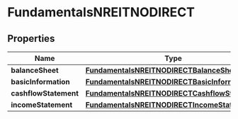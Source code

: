 

# FundamentalsNREITNODIRECT


## Properties

| Name | Type | Description | Notes |
|------------ | ------------- | ------------- | -------------|
|**balanceSheet** | [**FundamentalsNREITNODIRECTBalanceSheet**](FundamentalsNREITNODIRECTBalanceSheet.md) |  |  [optional] |
|**basicInformation** | [**FundamentalsNREITNODIRECTBasicInformation**](FundamentalsNREITNODIRECTBasicInformation.md) |  |  [optional] |
|**cashflowStatement** | [**FundamentalsNREITNODIRECTCashflowStatement**](FundamentalsNREITNODIRECTCashflowStatement.md) |  |  [optional] |
|**incomeStatement** | [**FundamentalsNREITNODIRECTIncomeStatement**](FundamentalsNREITNODIRECTIncomeStatement.md) |  |  [optional] |



